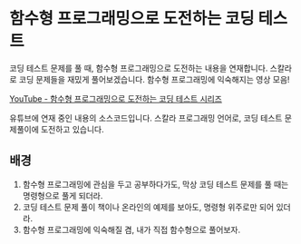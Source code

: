 # 함수형 프로그래밍으로 도전하는 코딩 테스트

코딩 테스트 문제를 풀 때, 함수형 프로그래밍으로 도전하는 내용을 연재합니다. 스칼라로 코딩 문제들을 재밌게 풀어보겠습니다. 함수형 프로그래밍에 익숙해지는 영상 모음!

[YouTube - 함수형 프로그래밍으로 도전하는 코딩 테스트 시리즈](https://www.youtube.com/playlist?list=PL8kmk2VivDmQZvx2N0vmCFkjEQ_pvpdsA)

유튜브에 연재 중인 내용의 소스코드입니다. 스칼라 프로그래밍 언어로, 코딩 테스트 문제풀이에 도전하고 있습니다.

## 배경

1. 함수형 프로그래밍에 관심을 두고 공부하다가도, 막상 코딩 테스트 문제를 풀 때는 명령형으로 풀게 되더라.
1. 코딩 테스트 문제 풀이 책이나 온라인의 예제를 보아도, 명령형 위주로만 되어 있더라.
1. 함수형 프로그래밍에 익숙해질 겸, 내가 직접 함수형으로 풀어보자.
